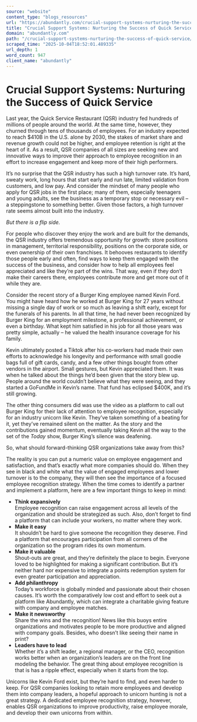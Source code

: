 ```yaml
---
source: "website"
content_type: "blogs_resources"
url: "https://abundantly.com/crucial-support-systems-nurturing-the-success-of-quick-service/"
title: "Crucial Support Systems: Nurturing the Success of Quick Service"
domain: "abundantly.com"
path: "/crucial-support-systems-nurturing-the-success-of-quick-service/"
scraped_time: "2025-10-04T18:52:01.489335"
url_depth: 1
word_count: 947
client_name: "abundantly"
---
```


# Crucial Support Systems: Nurturing the Success of Quick Service

Last year, the Quick Service Restaurant (QSR) industry fed hundreds of millions of people around the world. At the same time, however, they churned through tens of thousands of employees. For an industry expected to reach $410B in the U.S. alone by 2030, the stakes of market share and revenue growth could not be higher, and employee retention is right at the heart of it. As a result, QSR companies of all sizes are seeking new and innovative ways to improve their approach to employee recognition in an effort to increase engagement and keep more of their high performers.

It’s no surprise that the QSR industry has such a high turnover rate. It’s hard, sweaty work, long hours that start early and run late, limited validation from customers, and low pay. And consider the mindset of many people who apply for QSR jobs in the first place; many of them, especially teenagers and young adults, see the business as a temporary stop or necessary evil – a steppingstone to something better. Given those factors, a high turnover rate seems almost built into the industry.

_But there is a flip side._

For people who discover they enjoy the work and are built for the demands, the QSR industry offers tremendous opportunity for growth: store positions in management, territorial responsibility, positions on the corporate side, or even ownership of their own franchises. It behooves restaurants to identify those people early and often, find ways to keep them engaged with the success of the business, and consider how to help all employees feel appreciated and like they’re part of the wins. That way, even if they don’t make their careers there, employees contribute more and get more out of it while they are.

Consider the recent story of a Burger King employee named Kevin Ford. You might have heard how he worked at Burger King for 27 years without missing a single day of work or so much as leaving a shift early, except for the funerals of his parents. In all that time, he had never been recognized by Burger King for an employment milestone, a professional achievement, or even a birthday. What kept him satisfied in his job for all those years was pretty simple, actually – he valued the health insurance coverage for his family.

Kevin ultimately posted a Tiktok after his co-workers had made their own efforts to acknowledge his longevity and performance with small goodie bags full of gift cards, candy, and a few other things bought from other vendors in the airport. Small gestures, but Kevin appreciated them. It was when he talked about the things he’d been given that the story blew up. People around the world couldn’t believe what they were seeing, and they started a GoFundMe in Kevin’s name. That fund has eclipsed $400K, and it’s still growing.

The other thing consumers did was use the video as a platform to call out Burger King for their lack of attention to employee recognition, especially for an industry unicorn like Kevin. They’ve taken something of a beating for it, yet they’ve remained silent on the matter. As the story and the contributions gained momentum, eventually taking Kevin all the way to the set of the _Today_ show, Burger King’s silence was deafening.

So, what should forward-thinking QSR organizations take away from this?

The reality is you can put a numeric value on employee engagement and satisfaction, and that’s exactly what more companies should do. When they see in black and white what the value of engaged employees and lower turnover is to the company, they will then see the importance of a focused employee recognition strategy. When the time comes to identify a partner and implement a platform, here are a few important things to keep in mind:

* **Think expansively**  
  Employee recognition can raise engagement across all levels of the organization and should be strategized as such. Also, don’t forget to find a platform that can include your workers, no matter where they work.
* **Make it easy**  
  It shouldn’t be hard to give someone the recognition they deserve. Find a platform that encourages participation from all corners of the organization so the program rides its own momentum.
* **Make it valuable**  
  Shout-outs are great, and they’re definitely the place to begin. Everyone loved to be highlighted for making a significant contribution. But it’s neither hard nor expensive to integrate a points redemption system for even greater participation and appreciation.
* **Add philanthropy**  
  Today’s workforce is globally minded and passionate about their chosen causes. It’s worth the comparatively low cost and effort to seek out a platform like Abundantly, which can integrate a charitable giving feature with company and employee matches.
* **Make it newsworthy**  
  Share the wins and the recognition! News like this buoys entire organizations and motivates people to be more productive and aligned with company goals. Besides, who doesn’t like seeing their name in print?
* **Leaders have to lead**  
  Whether it’s a shift leader, a regional manager, or the CEO, recognition works better when an organization’s leaders are on the front line modeling the behavior. The great thing about employee recognition is that is has a ripple effect, especially when it starts from the top.

Unicorns like Kevin Ford exist, but they’re hard to find, and even harder to keep. For QSR companies looking to retain more employees and develop them into company leaders, a hopeful approach to unicorn hunting is not a great strategy. A dedicated employee recognition strategy, however, enables QSR organizations to improve productivity, raise employee morale, and develop their own unicorns from within.